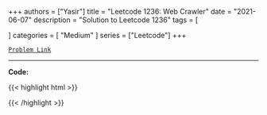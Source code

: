 
+++
authors = ["Yasir"]
title = "Leetcode 1236: Web Crawler"
date = "2021-06-07"
description = "Solution to Leetcode 1236"
tags = [
    
]
categories = [
    "Medium"
]
series = ["Leetcode"]
+++



[`Problem Link`](https://leetcode.com/problems/web-crawler/description/)

---

**Code:**

{{< highlight html >}}

{{< /highlight >}}

